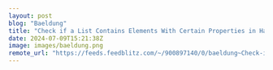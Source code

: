 ```yaml
---
layout: post
blog: "Baeldung"
title: "Check if a List Contains Elements With Certain Properties in Hamcrest"
date: 2024-07-09T15:21:38Z
image: images/baeldung.png
remote_url: "https://feeds.feedblitz.com/~/900897140/0/baeldung~Check-if-a-List-Contains-Elements-With-Certain-Properties-in-Hamcrest"
---
```

